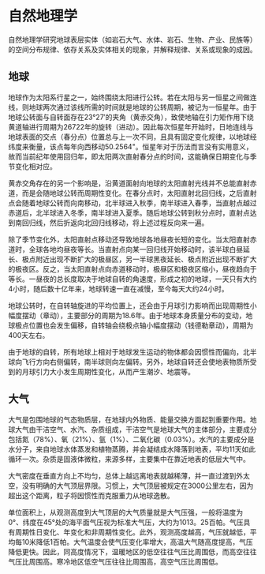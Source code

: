 # 自然地理学

自然地理学研究地球表层实体（如岩石大气、水体、岩石、生物、产业、民族等）的空间分布规律、依存关系及实体相关的现象，并解释规律、关系或现象的成因。

## 地球

地球作为太阳系行星之一，始终围绕太阳进行公转。若在太阳与另一恒星之间做连线，则地球两次通过该线所需的时间就是地球的公转周期，被记为一恒星年。由于地球公转面与自转面存在23°27′的夹角（黄赤交角），致使地轴在引力矩作用下绕黄道轴进行周期为26722年的旋转（进动）。因此每次恒星年开始时，日地连线与地球表面的交点（春分点）位置总与上一次不同，且具有固定变化规律，以地球经纬度来衡量，该点每年向西移动50.2564"。恒星年对于历法而言没有实用意义，故而当前纪年使用回归年，即太阳两次直射春分点的时间，这能确保日期变化与季节变化相对应。

黄赤交角存在的另一个影响是，沿黄道面射向地球的太阳直射光线并不总能直射赤道，而是会随地球公转而周期性变化。在春分点时，太阳直射北回归线，之后直射点会随着地球公转而向南移动，北半球进入秋季，南半球进入春季，当直射点越过赤道后，北半球进入冬季，南半球进入夏季。随后地球公转到秋分点时，直射点达到南回归线，然后折返向北回归线移动，将上述过程反向来一遍。

除了季节变化外，太阳直射点移动还导致地球各地昼夜长短的变化。当太阳直射赤道时，全球各地均昼夜等长。当直射点向某一回归线开始移动时，该半球白昼延长、极点附近出现不断扩大的极昼区，另一半球黑夜延长、极点附近出现不断扩大的极夜区。反之，当太阳直射点向赤道移动时，极昼区和极夜区缩小，昼夜趋向于等长。一昼夜的总长度取决于地球自转的角速度，形成之初的地球，一天只有大约4小时，随后数十亿年来，地球转速一直在减慢，至今每天大约24小时。

地球公转时，在自转轴旋进的平均位置上，还会由于月球引力影响而出现周期性小幅度摆动（章动），主要部分的周期为18.6年。由于地球本身质量分布的变动，地球极点位置也会发生偏移，自转轴会绕极点轴小幅度摆动（钱德勒章动），周期为400天左右。

由于地球的自转，所有地球上相对于地球发生运动的物体都会因惯性而偏向，北半球向飞行方向右侧偏转，南半球则向左偏转。另外，地球自转还会使地表物质所受到的月球引力大小发生周期性变化，从而产生潮汐、地震等。

## 大气

大气是包围地球的气态物质层，在地球内外物质、能量交换方面起到重要作用。地球大气由干洁空气、水汽、杂质组成，干洁空气是地球大气的主体部分，主要成分包括氮（78%）、氧（21%）、氩（1%）、二氧化碳（0.03%）。水汽的主要成分是水分子，来自地球水体蒸发和植物蒸腾，并会凝结成水降落到地表，平均11天如此循环一次。杂质是固液体微粒，来源多样，主要集中在靠近地表的低层大气中。

大气密度在垂直方向上不均匀，总体上越远离地表就越稀薄，并一直过渡到外太空，没有明确的大气顶层界限。习惯上，大气顶层被规定在3000公里左右，因为超出这个距离，粒子将因惯性而克服重力从地球逸散。

单位面积上，从观测高度到大气顶层的大气质量就是大气压强，一般将温度为0°、纬度在45°处的海平面气压视为标准大气压，大约为1013。25百帕。气压具有周期性日变化、年变化和非周期性变化。此外，观测高度越高，气压就越低，平均每10米降低1百帕。大气温度会使气压变化率增大，高温大气随高度提高，气压降低更快。因此，同高度情况下，温暖地区的低空往往气压比周围低，而高空往往气压比周围高。寒冷地区低空气压往往比周围高，高空气压比周围低。
